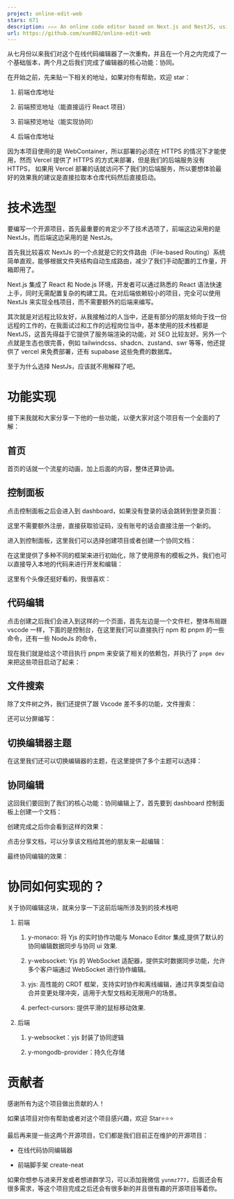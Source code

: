 ```yaml
---
project: online-edit-web
stars: 671
description: ✍️✍️✍️ An online code editor based on Next.js and NestJS, using Monaco Editor and Yjs for real-time collaborative editing and synchronization.
url: https://github.com/xun082/online-edit-web
---
```


从七月份以来我们对这个在线代码编辑器了一次重构，并且在一个月之内完成了一个基础版本，两个月之后我们完成了编辑器的核心功能：协同。

在开始之前，先来贴一下相关的地址，如果对你有帮助，欢迎 star：

1.  前端仓库地址
    
2.  前端预览地址（能直接运行 React 项目）
    
3.  前端预览地址（能实现协同）
    
4.  后端仓库地址
    

因为本项目使用的是 WebContainer，所以部署的必须在 HTTPS 的情况下才能使用，然而 Vercel 提供了 HTTPS 的方式来部署，但是我们的后端服务没有 HTTPS， 如果用 Vercel 部署的话就访问不了我们的后端服务，所以要想体验最好的效果我的建议是直接拉取本仓库代码然后直接启动。

技术选型
====

要编写一个开源项目，首先最重要的肯定少不了技术选项了，前端这边采用的是 NextJs，而后端这边采用的是 NestJs。

首先我比较喜欢 NextJs 的一个点就是它的文件路由（File-based Routing）系统简单直观，能够根据文件夹结构自动生成路由，减少了我们手动配置的工作量，开箱即用了。

Next.js 集成了 React 和 Node.js 环境，开发者可以通过熟悉的 React 语法快速上手，同时无需配置复杂的构建工具。在对后端依赖较小的项目，完全可以使用 NextJs 来实现全栈项目，而不需要额外的后端来编写。

其次就是对远程比较友好，从我接触过的人当中，还是有部分的朋友倾向于找一份远程的工作的，在我面试过和工作的远程岗位当中，基本使用的技术栈都是 NextJS，这首先得益于它提供了服务端渲染的功能，对 SEO 比较友好。另外一个点就是生态也很完善，例如 tailwindcss、shadcn、zustand、swr 等等，他还提供了 vercel 来免费部署，还有 supabase 这些免费的数据库。

至于为什么选择 NestJs，应该就不用解释了吧。

功能实现
====

接下来我就和大家分享一下他的一些功能，以便大家对这个项目有一个全面的了解：

首页
--

首页的话就一个流星的动画，加上后面的内容，整体还算协调。

控制面板
----

点击控制面板之后会进入到 dashboard，如果没有登录的话会跳转到登录页面：

这里不需要额外注册，直接获取验证码，没有账号的话会直接注册一个新的。

进入到控制面板，这里我们可以选择创建项目或者创建一个协同文档：

在这里提供了多种不同的框架来进行初始化，除了使用原有的模板之外，我们也可以直接导入本地的代码来进行开发和编辑：

这里有个头像还挺好看的，我很喜欢：

代码编辑
----

点击创建之后我们会进入到这样的一个页面，首先左边是一个文件栏，整体布局跟 vscode 一样，下面的是控制台，在这里我们可以直接执行 npm 和 pnpm 的一些命令，还有一些 NodeJs 的命令，

现在我们就是给这个项目执行 pnpm 来安装了相关的依赖包，并执行了 `pnpm dev` 来把这些项目启动了起来：

文件搜索
----

除了文件树之外，我们还提供了跟 Vscode 差不多的功能，文件搜索：

还可以分屏编写：

切换编辑器主题
-------

在这里我们还可以切换编辑器的主题，在这里提供了多个主题可以选择：

协同编辑
----

这回我们要回到了我们的核心功能：协同编辑上了，首先要到 dashboard 控制面板上创建一个文档：

创建完成之后你会看到这样的效果：

点击分享文档，可以分享该文档给其他的朋友来一起编辑：

最终协同编辑的效果：

协同如何实现的？
========

关于协同编辑这块，就来分享一下这前后端所涉及到的技术栈吧

1.  前端
    
    1.  y-monaco: 将 Yjs 的实时协作功能与 Monaco Editor 集成,提供了默认的协同编辑数据同步与协同 ui 效果.
        
    2.  y-websocket: Yjs 的 WebSocket 适配器，提供实时数据同步功能，允许多个客户端通过 WebSocket 进行协作编辑。
        
    3.  yjs: 高性能的 CRDT 框架，支持实时协作和离线编辑，通过共享类型自动合并变更处理冲突，适用于大型文档和无限用户的场景。
        
    4.  perfect-cursors: 提供平滑的鼠标移动效果.
        
2.  后端
    
    1.  y-websocket：yjs 封装了协同逻辑
        
    2.  y-mongodb-provider：持久化存储
        

贡献者
===

感谢所有为这个项目做出贡献的人！

如果该项目对你有帮助或者对这个项目感兴趣，欢迎 Star⭐️⭐️⭐️

最后再来提一些这两个开源项目，它们都是我们目前正在维护的开源项目：

-   在线代码协同编辑器
    
-   前端脚手架 create-neat
    

如果你想参与进来开发或者想进群学习，可以添加我微信 `yunmz777`，后面还会有很多需求，等这个项目完成之后还会有很多新的并且很有趣的开源项目等着你。
